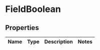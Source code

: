 
# FieldBoolean

## Properties
Name | Type | Description | Notes
------------ | ------------- | ------------- | -------------



